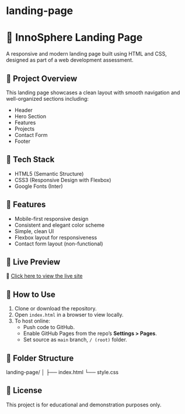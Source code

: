 # landing-page
# 🚀 InnoSphere Landing Page

A responsive and modern landing page built using HTML and CSS, designed as part of a web development assessment.

## 📌 Project Overview

This landing page showcases a clean layout with smooth navigation and well-organized sections including:

- Header
- Hero Section
- Features
- Projects
- Contact Form
- Footer

## 🧰 Tech Stack

- HTML5 (Semantic Structure)
- CSS3 (Responsive Design with Flexbox)
- Google Fonts (Inter)

## 🎯 Features

- Mobile-first responsive design
- Consistent and elegant color scheme
- Simple, clean UI
- Flexbox layout for responsiveness
- Contact form layout (non-functional)

## 📱 Live Preview

🔗 [Click here to view the live site](https://your-username.github.io/your-repo-name/)

## 💾 How to Use

1. Clone or download the repository.
2. Open `index.html` in a browser to view locally.
3. To host online:
   - Push code to GitHub.
   - Enable GitHub Pages from the repo’s **Settings > Pages**.
   - Set source as `main` branch, `/ (root)` folder.

## 📁 Folder Structure
landing-page/
│
├── index.html
└── style.css

## 📄 License

This project is for educational and demonstration purposes only.
